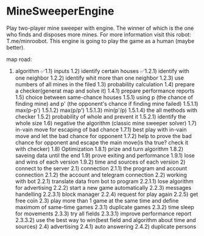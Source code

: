 # MineSweeperEngine
Play two-player mine sweeper with engine. The winner of which is the one who finds and disposes more mines.
For more information visit this robot: T.me/minroobot. This engine is going to play the game as a human (maybe better).

map road:
   1) algorithm
       ✅1.1) inputs
       1.2) identify certain houses
           ✅1.2.1) identify with one neighbor
           1.2.2) identify whit more than one neighbor
           1.2.3) use numbers of all mines in the filed
        1.3) probability calculation
        1.4) prepare a checker(generat map and solve it)
            1.4.1) prepare performance reports
        1.5) choice between same-chance houses
            1.5.1) using p (the chance of finding mine) and p' (the opponent's chance if finding mine failed)
                1.5.1.1) max(p-p')
                1.5.1.2) max(p/p')
                1.5.1.3) min(p'/p)
                1.5.1.4) the all methods with checker
            1.5.2) probability of whole and prevent it
                1.5.2.1) identify the whole size
        1.6) negative the algorithm (classic mine sweeper solver)
        1.7) in-vain move for escaping of bad chance
            1.7.1) best play with in-vain move and let the bad chance for opponent
            1.7.2) help to prove the bad chance for opponent and escape the main move(is tha true? check it with checker)
        1.8) Optimization
            1.8.1) prize and turn algorithm
            1.8.2) saveing data until the end
        1.9) prove exiting and performance
            1.9.1) lose and wins of each version
            1.9.2) time and sources of each version
    2) connect to the server
        2.1) connection
            2.1.1) the program and account connection
            2.1.2) the account and telegram connection
        2.2) working with bot
            2.2.1) translate data from bot to program
                2.2.1.1) lose algorithm for advertising
            2.2.2) start a new game automatically
            2.2.3) messages handelling
                2.2.3.1) block manager
            2.2.4) request for play again
            2.2.5) get free coin
        2.3) play more than 1 game at the same time and define maximom of same-time games
            2.3.1) duplicate games
            2.3.2) time sleep for movements
            2.3.3) try all fields
                2.3.3.1) improve performance report
                2.3.3.2) use the best way to win(best field and algorithm about time and sources)
        2.4) advertising
            2.4.1) auto answering
            2.4.2) duplicate persons
